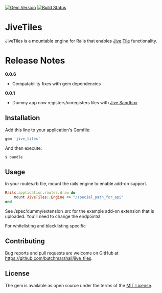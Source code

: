 [![Gem Version](https://badge.fury.io/rb/jive_tiles.svg)](http://badge.fury.io/rb/jive_tiles)
[![Build Status](https://travis-ci.org/butchmarshall/jive_tiles.svg?branch=master)](https://travis-ci.org/butchmarshall/jive_tiles)

# JiveTiles

JiveTiles is a mountable engine for Rails that enables [Jive](https://www.jivesoftware.com) [Tile](https://community.jivesoftware.com/docs/DOC-124346) functionality.

Release Notes
============

**0.0.6**
 - Compatability fixes with gem dependencies

**0.0.1**
 - Dummy app now registers/unregisters tiles with [Jive Sandbox](https://sandbox.jiveon.com)

## Installation

Add this line to your application's Gemfile:

```ruby
gem 'jive_tiles'
```

And then execute:

    $ bundle

## Usage

In your routes.rb file, mount the rails engine to enable add-on support.

```ruby
Rails.application.routes.draw do
	mount JiveTiles::Engine => "/special_path_for_api"
end
```

See /spec/dummy/extension_src for the example add-on extension that is uploaded.  You'll need to change the endpoints!

For whitelisting and blacklisting specific

## Contributing

Bug reports and pull requests are welcome on GitHub at https://github.com/butchmarshall/jive_tiles.

## License

The gem is available as open source under the terms of the [MIT License](http://opensource.org/licenses/MIT).
